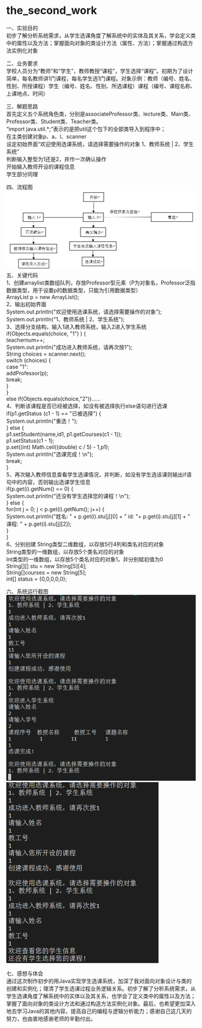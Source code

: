 # the_second_work
一、实验目的  
初步了解分析系统需求，从学生选课角度了解系统中的实体及其关系，学会定义类中的属性以及方法；掌握面向对象的类设计方法（属性、方法）；掌握通过构造方法实例化对象

二、业务要求  
学校人员分为“教师”和“学生”，教师教授“课程”，学生选择“课程”。初期为了设计简单，每名教师讲1门课程，每名学生选1门课程。对象示例：教师（编号、姓名、性别、所授课程）学生（编号、姓名、性别、所选课程）课程（编号、课程名称、上课地点、时间）

三、解题思路  
首先定义五个系统角色类，分别是associateProfessor类、lecture类、Main类、Professor类、Student类、Teacher类。   
“import java.util.*;”表示的是把util这个包下的全部类导入到程序中；  
在主类创建对象p、a、l、scanner  
设定初始界面“欢迎使用选课系统，请选择需要操作的对象 1、教师系统 | 2、学生系统”  
判断输入整型为1还是2，并作一次确认操作  
开始输入教师开设的课程信息  
学生部分同理  

四、流程图  
![image](https://github.com/audience11/the_second_work/blob/main/%E6%B5%81%E7%A8%8B%E5%9B%BE.png)
五、关键代码  
1、创建arraylist类数组队列，存放Professor型元素（P为对象名，Professor泛指数据类型，用于设置p的数据类型，只能为引用数据类型）  
ArrayList<Professor> p = new ArrayList<Professor>();  
2、输出初始界面  
System.out.println("欢迎使用选课系统，请选择需要操作的对象");  
            System.out.println("1、教师系统 | 2、学生系统");  
3、选择分支结构，输入1进入教师系统，输入2进入学生系统  
if(Objects.equals(choice, "1") ) {  
                teachernum++;  
                System.out.println("成功进入教师系统，请再次按1");  
                String choices = scanner.next();  
                switch (choices) {  
                    case "1":  
                        addProfessor(p);  
                        break;   
                }  
            }  
            else if(Objects.equals(choice,"2"))……  
4、判断该课程是否已经被选择，如没有被选择执行else语句进行选课  
if(p1.getStatus (c1 - 1) == "已被选择") {  
                                System.out.println("重选！");  
                            } else {  
                                p1.setStudent(name,id1, p1.getCourses(c1 - 1));  
                                p1.setStatus(c1 - 1);  
                                p.set((int) Math.ceil((double) c / 5) - 1,p1);  
                                System.out.println("选课完成！\n");  
                                break;  
                            }  
5、再次输入教师信息查看学生选课情况，并判断，如没有学生选该课则输出if语句中的内容，否则输出选课学生信息  
if(p.get(i).getNum() == 0) {  
                    System.out.println("还没有学生选择您的课程！\n");  
                } else {  
                    for(int j = 0; j < p.get(i).getNum(); j++) {  
                        System.out.println("姓名:   " + p.get(i).stu[j][0] + "   id:   "+ p.get(i).stu[j][1] + "    课程:   " + p.get(i).stu[j][2]);  
                    }  
                }  
6、分别创建 String类型二维数组，以存放5行4列和类名对应的对象  
         String类型的一维数组，以存放5个类名对应的对象  
         Int类型的一维数组，以存放5个类名对应的对象1，并分别赋初值为0  
String[][] stu = new String[5][4];  
String[]courses = new String[5];  
int[] status = {0,0,0,0,0};  

                                                         
六、系统运行截图  
![image](https://github.com/audience11/the_second_work/blob/main/%E6%93%8D%E4%BD%9C%E6%BC%94%E7%A4%BA1.png)
![image](https://github.com/audience11/the_second_work/blob/main/%E6%93%8D%E4%BD%9C%E6%BC%94%E7%A4%BA2.png)

                                                         
七、感想与体会  
通过这次制作初步的用Java实现学生选课系统，加深了我对面向对象设计与类的创建和实例化；理清了学生选课过程业务逻辑关系。初步了解了分析系统需求，从学生选课角度了解系统中的实体以及其关系，也学会了定义类中的属性以及方法；掌握了面向对象的类设计方法和通过构造方法实例化对象。最后，也希望更加深入地去学习Java的其他内容，提高自己的编程与逻辑分析能力；感谢自己这几天的努力，也由衷地感谢老师的辛勤付出。
